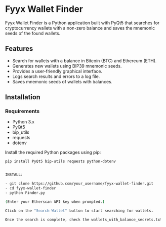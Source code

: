 # Fyyx Wallet Finder

Fyyx Wallet Finder is a Python application built with PyQt5 that searches for cryptocurrency wallets with a non-zero balance and saves the mnemonic seeds of the found wallets.

## Features

- Search for wallets with a balance in Bitcoin (BTC) and Ethereum (ETH).
- Generates new wallets using BIP39 mnemonic seeds.
- Provides a user-friendly graphical interface.
- Logs search results and errors to a log file.
- Saves mnemonic seeds of wallets with balances.

## Installation

### Requirements

- Python 3.x
- PyQt5
- bip_utils
- requests
- dotenv

Install the required Python packages using pip:

```bash
pip install PyQt5 bip-utils requests python-dotenv


INSTALL:

- git clone https://github.com/your_username/fyyx-wallet-finder.git
- cd fyyx-wallet-finder
- python Finder.py

(Enter your Etherscan API key when prompted.)

Click on the "Search Wallet" button to start searching for wallets.

Once the search is complete, check the wallets_with_balance_secrets.txt file in the project directory for mnemonic seeds of wallets with balances.


